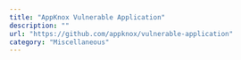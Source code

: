 ```yaml
---
title: "AppKnox Vulnerable Application"
description: ""
url: "https://github.com/appknox/vulnerable-application"
category: "Miscellaneous"
---
```

